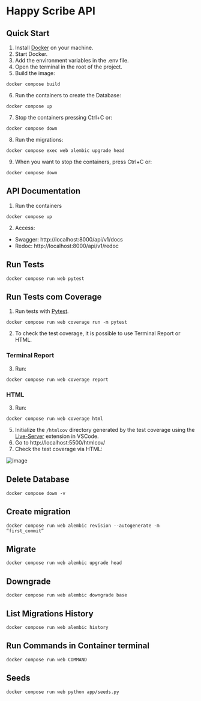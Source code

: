 # Happy Scribe API

## Quick Start

1. Install [Docker](https://www.docker.com) on your machine.
2. Start Docker.
3. Add the environment variables in the .env file.
4. Open the terminal in the root of the project.
5. Build the image:

```
docker compose build
```

6. Run the containers to create the Database:

```
docker compose up
```

7. Stop the containers pressing Ctrl+C or:

```
docker compose down
```

8. Run the migrations:

```
docker compose exec web alembic upgrade head
```

9. When you want to stop the containers, press Ctrl+C or:

```
docker compose down
```

## API Documentation

1. Run the containers

```
docker compose up
```

2. Access:

- Swagger: http://localhost:8000/api/v1/docs
- Redoc: http://localhost:8000/api/v1/redoc

## Run Tests

```
docker compose run web pytest
```

## Run Tests com Coverage

1. Run tests with [Pytest](https://docs.pytest.org/en/7.1.x/contents.html).

```
docker compose run web coverage run -m pytest
```

2. To check the test coverage, it is possible to use Terminal Report or HTML.

### Terminal Report

3. Run:

```
docker compose run web coverage report
```

### HTML

3. Run:

```
docker compose run web coverage html
```

5. Initialize the `/htmlcov` directory generated by the test coverage using the [Live-Server](https://marketplace.visualstudio.com/items?itemName=ritwickdey.LiveServer) extension in VSCode.
6. Go to http://localhost:5500/htmlcov/
7. Check the test coverage via HTML:

![image](https://github.com/marcelloinfante/happy-scribe/assets/80683232/5f0c71a3-50ac-4fe8-bf0c-ef90aedf890a)

## Delete Database

```
docker compose down -v
```

## Create migration

```
docker compose run web alembic revision --autogenerate -m “first_commit”
```

## Migrate

```
docker compose run web alembic upgrade head
```

## Downgrade

```
docker compose run web alembic downgrade base
```

## List Migrations History

```
docker compose run web alembic history
```

## Run Commands in Container terminal

```
docker compose run web COMMAND
```

## Seeds

```
docker compose run web python app/seeds.py
```
